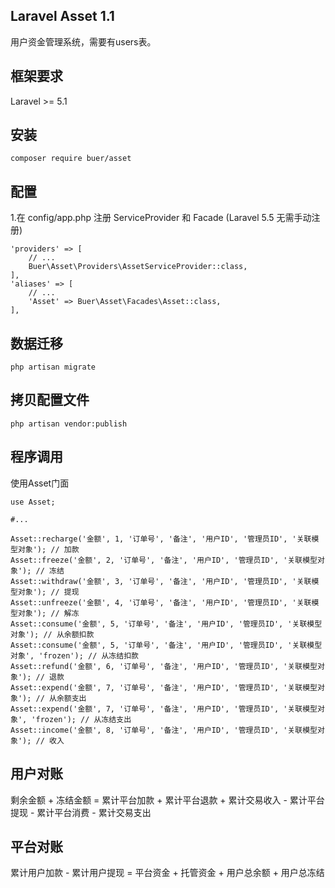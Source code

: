 ## Laravel Asset 1.1

用户资金管理系统，需要有users表。

## 框架要求

Laravel >= 5.1

## 安装
```
composer require buer/asset
```
## 配置

1.在 config/app.php 注册 ServiceProvider 和 Facade (Laravel 5.5 无需手动注册)

```
'providers' => [
    // ...
    Buer\Asset\Providers\AssetServiceProvider::class,
],
'aliases' => [
    // ...
    'Asset' => Buer\Asset\Facades\Asset::class,
],
```

## 数据迁移

```
php artisan migrate
```

## 拷贝配置文件

```
php artisan vendor:publish
```

## 程序调用

使用Asset门面
```
use Asset;

#...

Asset::recharge('金额', 1, '订单号', '备注', '用户ID', '管理员ID', '关联模型对象'); // 加款
Asset::freeze('金额', 2, '订单号', '备注', '用户ID', '管理员ID', '关联模型对象'); // 冻结
Asset::withdraw('金额', 3, '订单号', '备注', '用户ID', '管理员ID', '关联模型对象'); // 提现
Asset::unfreeze('金额', 4, '订单号', '备注', '用户ID', '管理员ID', '关联模型对象'); // 解冻
Asset::consume('金额', 5, '订单号', '备注', '用户ID', '管理员ID', '关联模型对象'); // 从余额扣款
Asset::consume('金额', 5, '订单号', '备注', '用户ID', '管理员ID', '关联模型对象', 'frozen'); // 从冻结扣款
Asset::refund('金额', 6, '订单号', '备注', '用户ID', '管理员ID', '关联模型对象'); // 退款
Asset::expend('金额', 7, '订单号', '备注', '用户ID', '管理员ID', '关联模型对象'); // 从余额支出
Asset::expend('金额', 7, '订单号', '备注', '用户ID', '管理员ID', '关联模型对象', 'frozen'); // 从冻结支出
Asset::income('金额', 8, '订单号', '备注', '用户ID', '管理员ID', '关联模型对象'); // 收入
```
## 用户对账

剩余金额 + 冻结金额 = 累计平台加款 + 累计平台退款 + 累计交易收入 - 累计平台提现 - 累计平台消费 - 累计交易支出

## 平台对账

累计用户加款 - 累计用户提现 = 平台资金 + 托管资金 + 用户总余额 + 用户总冻结
